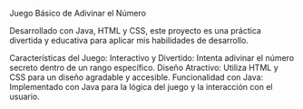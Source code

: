 Juego Básico de Adivinar el Número

Desarrollado con Java, HTML y CSS, este proyecto es una práctica divertida y educativa para aplicar mis habilidades de desarrollo.

Características del Juego:
Interactivo y Divertido: Intenta adivinar el número secreto dentro de un rango específico.
Diseño Atractivo: Utiliza HTML y CSS para un diseño agradable y accesible.
Funcionalidad con Java: Implementado con Java para la lógica del juego y la interacción con el usuario.
